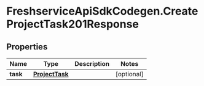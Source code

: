 # FreshserviceApiSdkCodegen.CreateProjectTask201Response

## Properties

| Name     | Type                              | Description | Notes      |
| -------- | --------------------------------- | ----------- | ---------- |
| **task** | [**ProjectTask**](ProjectTask.md) |             | [optional] |
